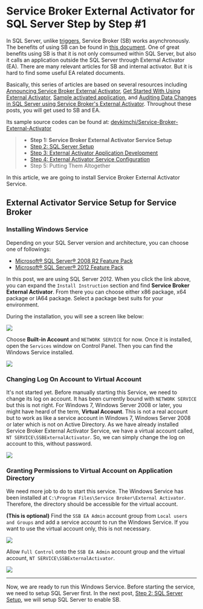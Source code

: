 # Service Broker External Activator for SQL Server Step by Step #1 #

In SQL Server, unlike [triggers](http://msdn.microsoft.com/en-us/library/ms178110(v=sql.110).aspx), Service Broker (SB) works asynchronously. The benefits of using SB can be found in [this document](http://msdn.microsoft.com/en-us/library/ms171578(v=sql.105).aspx). One of great benefits using SB is that it is not only comsumed within SQL Server, but also it calls an application outside the SQL Server through External Activator (EA). There are many relevant articles for SB and internal activator. But it is hard to find some useful EA related documents.

Basically, this series of articles are based on several resources including [Announcing Service Broker External Activator](http://blogs.msdn.com/b/sql_service_broker/archive/2008/11/21/announcing-service-broker-external-activator.aspx), [Get Started With Using External Activator](http://blogs.msdn.com/b/sql_service_broker/archive/2009/05/18/get-started-with-using-external-activator.aspx), [Sample activated application](http://blogs.msdn.com/b/sql_service_broker/archive/2010/03/10/sample-activated-application.aspx), and [Auditing Data Changes in SQL Server using Service Broker's External Activator](http://ajitananthram.wordpress.com/2012/05/26/auditing-external-activator). Throughout these posts, you will get used to SB and EA.

Its sample source codes can be found at: [devkimchi/Service-Broker-External-Activator](https://github.com/devkimchi/Service-Broker-External-Activator)

> * **Step 1: Service Broker External Activator Service Setup**
> * [Step 2: SQL Server Setup](http://devkimchi.com/831/service-broker-external-activator-for-sql-server-step-by-step-2/)
> * [Step 3: External Activator Application Development](http://devkimchi.com/891/service-broker-external-activator-for-sql-server-step-by-step-3/)
> * [Step 4: External Activator Service Configuration](http://devkimchi.com/951/service-broker-external-activator-for-sql-server-step-by-step-4/)
> * Step 5: Putting Them Altogether

In this article, we are going to install Service Broker External Activator Service.
 

## External Activator Service Setup for Service Broker ##


### Installing Windows Service ###

Depending on your SQL Server version and architecture, you can choose one of followings:

* [Microsoft® SQL Server® 2008 R2 Feature Pack](http://www.microsoft.com/en-us/download/details.aspx?id=16978)
* [Microsoft® SQL Server® 2012 Feature Pack](http://www.microsoft.com/en-us/download/details.aspx?id=29065)

In this post, we are using SQL Server 2012. When you click the link above, you can expand the `Install Instruction` section and find **Service Broker External Activator**. From there you can choose either x86 package, x64 package or IA64 package. Select a package best suits for your environment.

During the installation, you will see a screen like below:

![](http://blob.devkimchi.com/devkimchiwp/2014/11/SSBEAS.Install.01.png)

Choose **Built-in Account** and `NETWORK SERVICE` for now. Once it is installed, open the `Services` window on Control Panel. Then you can find the Windows Service installed.

![](http://blob.devkimchi.com/devkimchiwp/2014/11/SSBEAS.Install.02.png)


### Changing Log On Account to Virtual Account ###

It's not started yet. Before manually starting this Service, we need to change its log on account. It has been currently bound with `NETWORK SERVICE` but this is not right. For Windows 7, Windows Server 2008 or later, you might have heard of the term, **Virtual Account**. This is not a real account but to work as like a service account in Windows 7, Windows Server 2008 or later which is not on Active Directory. As we have already installed Service Broker External Activator Service, we have a virtual account called, `NT SERVICE\SSBExternalActivator`. So, we can simply change the log on account to this, without password.

![](http://blob.devkimchi.com/devkimchiwp/2014/11/SSBEAS.Install.03.png)


### Granting Permissions to Virtual Account on Application Directory ###

We need more job to do to start this service. The Windows Service has been installed at `C:\Program Files\Service Broker\External Activator`. Therefore, the directory should be accessible for the virtual account.

**(This is optional)** Find the `SSB EA Admin` account group from `Local users and Groups` and add a service account to run the Windows Service. If you want to use the virtual account only, this is not necessary.

![](http://blob.devkimchi.com/devkimchiwp/2014/11/SSBEAS.Install.04.png)

Allow `Full Control` onto the `SSB EA Admin` account group and the virtual account, `NT SERVICE\SSBExternalActivator`.

![](http://blob.devkimchi.com/devkimchiwp/2014/11/SSBEAS.Install.05.png)


---
Now, we are ready to run this Windows Service. Before starting the service, we need to setup SQL Server first. In the next post, [Step 2: SQL Server Setup](http://devkimchi.com/831/service-broker-external-activator-for-sql-server-step-by-step-2/), we will setup SQL Server to enable SB.
